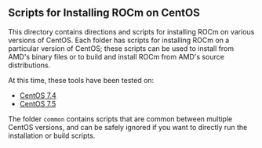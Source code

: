 ## Scripts for Installing ROCm on CentOS

This directory contains directions and scripts for installing ROCm on various versions of CentOS. Each folder has scripts for installing ROCm on a particular version of CentOS; these scripts can be used to install from AMD's binary files or to build and install ROCm from AMD's source distributions.

At this time, these tools have been tested on:

- [CentOS 7.4](CentOS_7.4)
- [CentOS 7.5](CentOS_7.5)

The folder `common` contains scripts that are common between multiple CentOS versions, and can be safely ignored if you want to directly run the installation or build scripts.
